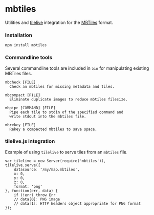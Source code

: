 # mbtiles

Utilities and [tilelive][1] integration for the [MBTiles][2] format.


### Installation

    npm install mbtiles


### Commandline tools

Several commandline tools are included in `bin` for manipulating existing
MBTiles files.

    mbcheck [FILE]
      Check an mbtiles for missing metadata and tiles.

    mbcompact [FILE]
      Eliminate duplicate images to reduce mbtiles filesize.

    mbpipe [COMMAND] [FILE]
      Pipe each tile to stdin of the specified command and
      write stdout into the mbtiles file.

    mbrekey [FILE]
      Rekey a compacted mbtiles to save space.


### tilelive.js integration

Example of using `tilelive` to serve tiles from an `mbtiles` file.

    var tilelive = new Server(require('mbtiles')),
    tilelive.serve({
        datasource: '/my/map.mbtiles',
        x: 0,
        y: 0,
        z: 0,
        format: 'png'
    }, function(err, data) {
        if (!err) throw Err
        // data[0]: PNG image
        // data[1]: HTTP headers object appropriate for PNG format
    });


[1]: https://github.com/mapbox/tilelive.js
[2]: http://mbtiles.org
